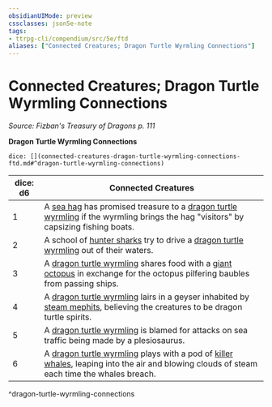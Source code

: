 ```yaml
---
obsidianUIMode: preview
cssclasses: json5e-note
tags:
- ttrpg-cli/compendium/src/5e/ftd
aliases: ["Connected Creatures; Dragon Turtle Wyrmling Connections"]
---
```

# Connected Creatures; Dragon Turtle Wyrmling Connections
*Source: Fizban's Treasury of Dragons p. 111* 

**Dragon Turtle Wyrmling Connections**

`dice: [](connected-creatures-dragon-turtle-wyrmling-connections-ftd.md#^dragon-turtle-wyrmling-connections)`

| dice: d6 | Connected Creatures |
|----------|---------------------|
| 1 | A [sea hag](sea-hag.md) has promised treasure to a [dragon turtle wyrmling](dragon-turtle-wyrmling-ftd.md) if the wyrmling brings the hag "visitors" by capsizing fishing boats. |
| 2 | A school of [hunter sharks](hunter-shark.md) try to drive a [dragon turtle wyrmling](dragon-turtle-wyrmling-ftd.md) out of their waters. |
| 3 | A [dragon turtle wyrmling](dragon-turtle-wyrmling-ftd.md) shares food with a [giant octopus](giant-octopus.md) in exchange for the octopus pilfering baubles from passing ships. |
| 4 | A [dragon turtle wyrmling](dragon-turtle-wyrmling-ftd.md) lairs in a geyser inhabited by [steam mephits](steam-mephit.md), believing the creatures to be dragon turtle spirits. |
| 5 | A [dragon turtle wyrmling](dragon-turtle-wyrmling-ftd.md) is blamed for attacks on sea traffic being made by a plesiosaurus. |
| 6 | A [dragon turtle wyrmling](dragon-turtle-wyrmling-ftd.md) plays with a pod of [killer whales](killer-whale.md), leaping into the air and blowing clouds of steam each time the whales breach. |
^dragon-turtle-wyrmling-connections